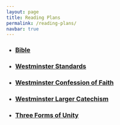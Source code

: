 ```yaml
---
layout: page
title: Reading Plans
permalink: /reading-plans/
navbar: true
---
```


<ul>
  <li><h3><a href="{% link pages/reading-plans/Bible-plans.md %}">Bible</a></h3></li>
  <li><h3><a href="{% link pages/reading-plans/westminster-plans.md %}">Westminster Standards</a></h3></li>
  <li><h3><a href="{% link pages/reading-plans/wcf-plans.md %}">Westminster Confession of Faith</a></h3></li>
  <li><h3><a href="{% link pages/reading-plans/wlc-plans.md %}">Westminster Larger Catechism</a></h3></li>
  <li><h3><a href="{% link pages/reading-plans/three-forms-plans.md %}">Three Forms of Unity</a></h3></li>
</ul>